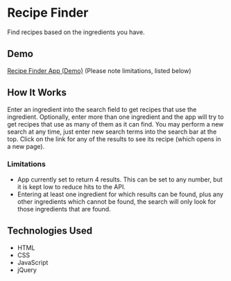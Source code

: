 # Recipe Finder
Find recipes based on the ingredients you have.

## Demo
[Recipe Finder App (Demo)](https://jessegilbride.github.io/recipe-finder/) (Please note limitations, listed below)

## How It Works
Enter an ingredient into the search field to get recipes that use the ingredient. Optionally, enter more than one ingredient and the app will try to get recipes that use as many of them as it can find. You may perform a new search at any time, just enter new search terms into the search bar at the top. Click on the link for any of the results to see its recipe (which opens in a new page).



### Limitations
* App currently set to return 4 results. This can be set to any number, but it is kept low to reduce hits to the API.
* Entering at least one ingredient for which results can be found, plus any other ingredients which cannot be found, the search will only look for those ingredients that are found.

## Technologies Used
* HTML
* CSS
* JavaScript
* jQuery
